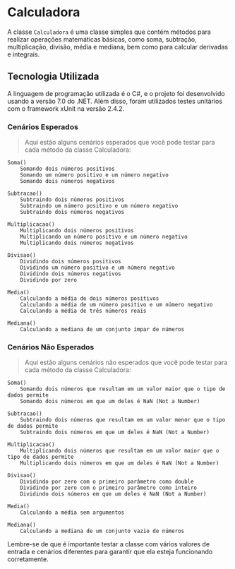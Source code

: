 # Calculadora

A classe `Calculadora` é uma classe simples que contém métodos para realizar operações matemáticas básicas, como soma, subtração, multiplicação, divisão, média e mediana, bem como para calcular derivadas e integrais.

## Tecnologia Utilizada

A linguagem de programação utilizada é o C#, e o projeto foi desenvolvido usando a versão 7.0 do .NET. Além disso, foram utilizados testes unitários com o framework xUnit na versão 2.4.2.


### Cenários Esperados

> Aqui estão alguns cenários esperados que você pode testar para cada método da classe Calculadora:

    Soma()
        Somando dois números positivos
        Somando um número positivo e um número negativo
        Somando dois números negativos

    Subtracao()
        Subtraindo dois números positivos
        Subtraindo um número positivo e um número negativo
        Subtraindo dois números negativos

    Multiplicacao()
        Multiplicando dois números positivos
        Multiplicando um número positivo e um número negativo
        Multiplicando dois números negativos

    Divisao()
        Dividindo dois números positivos
        Dividindo um número positivo e um número negativo
        Dividindo dois números negativos
        Dividindo por zero

    Media()
        Calculando a média de dois números positivos
        Calculando a média de um número positivo e um número negativo
        Calculando a média de três números reais

    Mediana()
        Calculando a mediana de um conjunto ímpar de números

### Cenários Não Esperados

> Aqui estão alguns cenários não esperados que você pode testar para cada método da classe Calculadora:

    Soma()
        Somando dois números que resultam em um valor maior que o tipo de dados permite
        Somando dois números em que um deles é NaN (Not a Number)

    Subtracao()
        Subtraindo dois números que resultam em um valor menor que o tipo de dados permite
        Subtraindo dois números em que um deles é NaN (Not a Number)

    Multiplicacao()
        Multiplicando dois números que resultam em um valor maior que o tipo de dados permite
        Multiplicando dois números em que um deles é NaN (Not a Number)

    Divisao()
        Dividindo por zero com o primeiro parâmetro como double
        Dividindo por zero com o primeiro parâmetro como inteiro
        Dividindo dois números em que um deles é NaN (Not a Number)

    Media()
        Calculando a média sem argumentos

    Mediana()
        Calculando a mediana de um conjunto vazio de números

Lembre-se de que é importante testar a classe com vários valores de entrada e cenários diferentes para garantir que ela esteja funcionando corretamente.